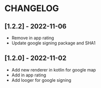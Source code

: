 # CHANGELOG

## [1.2.2] - 2022-11-06

-   Remove in app rating
-   Update google signing package and SHA1

## [1.2.0] - 2022-11-02

-   Add new renderer in kotlin for google map
-   Add in app rating
-   Add looger for google signing
